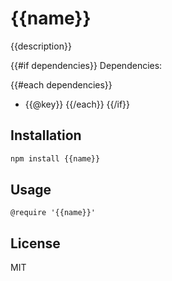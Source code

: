 # {{name}}

{{description}}

{{#if dependencies}}
Dependencies:

{{#each dependencies}}
- {{@key}}
{{/each}}
{{/if}}

## Installation

```sh
npm install {{name}}
```

## Usage

```stylus
@require '{{name}}'
```

## License

MIT
